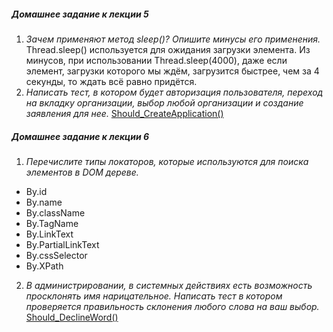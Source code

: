 ##### Домашнее задание к лекции 5
1. _Зачем применяют метод sleep()? Опишите минусы его применения._
Thread.sleep() используется для ожидания загрузки элемента. 
Из минусов, при использовании Thread.sleep(4000), даже если элемент, загрузки которого мы ждём, загрузится быстрее, чем за 4 секунды, то ждать всё равно придётся.
2. _Написать тест, в котором будет авторизация пользователя, переход на вкладку организации, выбор любой организации и создание заявления для нее._
[Should_CreateApplication()](https://github.com/BlokhinaElizaveta/islod_2_tests/tree/master/src/test/java/Tests.java)
  
##### Домашнее задание к лекции 6
1. _Перечислите типы локаторов, которые используются для поиска элементов в DOM дереве._
- By.id
- By.name
- By.className
- By.TagName
- By.LinkText
- By.PartialLinkText
- By.cssSelector
- By.XPath
2. _В администрировании, в системных действиях есть возможность просклонять имя нарицательное.
Написать тест в котором проверяется правильность склонения любого слова на ваш выбор._
[Should_DeclineWord()](https://github.com/BlokhinaElizaveta/islod_2_tests/tree/master/src/test/java/Tests.java)